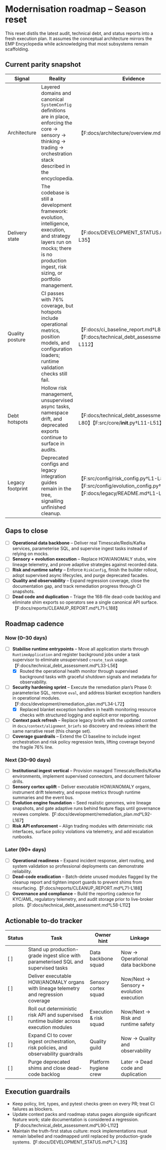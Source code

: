 # Modernisation roadmap – Season reset

This reset distils the latest audit, technical debt, and status reports into a
fresh execution plan. It assumes the conceptual architecture mirrors the EMP
Encyclopedia while acknowledging that most subsystems remain scaffolding.

## Current parity snapshot

| Signal | Reality | Evidence |
| --- | --- | --- |
| Architecture | Layered domains and canonical `SystemConfig` definitions are in place, enforcing the core → sensory → thinking → trading → orchestration stack described in the encyclopedia. | 【F:docs/architecture/overview.md†L9-L48】 |
| Delivery state | The codebase is still a development framework: evolution, intelligence, execution, and strategy layers run on mocks; there is no production ingest, risk sizing, or portfolio management. | 【F:docs/DEVELOPMENT_STATUS.md†L7-L35】 |
| Quality posture | CI passes with 76% coverage, but hotspots include operational metrics, position models, and configuration loaders; runtime validation checks still fail. | 【F:docs/ci_baseline_report.md†L8-L27】【F:docs/technical_debt_assessment.md†L31-L112】 |
| Debt hotspots | Hollow risk management, unsupervised async tasks, namespace drift, and deprecated exports continue to surface in audits. | 【F:docs/technical_debt_assessment.md†L33-L80】【F:src/core/__init__.py†L11-L51】 |
| Legacy footprint | Deprecated configs and legacy integration guides remain in the tree, signalling unfinished cleanup. | 【F:src/config/risk_config.py†L1-L8】【F:src/config/evolution_config.py†L1-L8】【F:docs/legacy/README.md†L1-L12】 |

## Gaps to close

- [ ] **Operational data backbone** – Deliver real Timescale/Redis/Kafka services,
  parameterise SQL, and supervise ingest tasks instead of relying on mocks.
- [ ] **Sensory + evolution execution** – Replace HOW/ANOMALY stubs, wire lineage
  telemetry, and prove adaptive strategies against recorded data.
- [ ] **Risk and runtime safety** – Enforce `RiskConfig`, finish the builder rollout,
  adopt supervised async lifecycles, and purge deprecated facades.
- [ ] **Quality and observability** – Expand regression coverage, close the
  documentation gap, and track remediation progress through CI snapshots.
- [ ] **Dead code and duplication** – Triage the 168-file dead-code backlog and
  eliminate shim exports so operators see a single canonical API surface.【F:docs/reports/CLEANUP_REPORT.md†L71-L188】

## Roadmap cadence

### Now (0–30 days)

- [ ] **Stabilise runtime entrypoints** – Move all application starts through
  `RuntimeApplication` and register background jobs under a task supervisor to
  eliminate unsupervised `create_task` usage.【F:docs/technical_debt_assessment.md†L33-L56】
  - [x] Routed the operational health monitor through supervised background
    tasks with graceful shutdown signals and metadata for observability.
- [ ] **Security hardening sprint** – Execute the remediation plan’s Phase 0:
  parameterise SQL, remove `eval`, and address blanket exception handlers in
  operational modules.【F:docs/development/remediation_plan.md†L34-L72】
  - [x] Replaced blanket exception handlers in health monitoring resource
    checks with structured logging and explicit error reporting.
- [ ] **Context pack refresh** – Replace legacy briefs with the updated context in
  `docs/context/alignment_briefs` so discovery and reviews inherit the same
  narrative reset (this change set).
- [ ] **Coverage guardrails** – Extend the CI baseline to include ingest orchestration
  and risk policy regression tests, lifting coverage beyond the fragile 76% line.

### Next (30–90 days)

- [ ] **Institutional ingest vertical** – Provision managed Timescale/Redis/Kafka
  environments, implement supervised connectors, and document failover drills.
- [ ] **Sensory cortex uplift** – Deliver executable HOW/ANOMALY organs, instrument
  drift telemetry, and expose metrics through runtime summaries and the event
  bus.
- [ ] **Evolution engine foundation** – Seed realistic genomes, wire lineage
  snapshots, and gate adaptive runs behind feature flags until governance reviews
  complete.【F:docs/development/remediation_plan.md†L92-L167】
- [ ] **Risk API enforcement** – Align trading modules with deterministic risk
  interfaces, surface policy violations via telemetry, and add escalation runbooks.

### Later (90+ days)

- [ ] **Operational readiness** – Expand incident response, alert routing, and system
  validation so professional deployments can demonstrate reliability.
- [ ] **Dead-code eradication** – Batch-delete unused modules flagged by the cleanup
  report and tighten import guards to prevent shims from resurfacing.【F:docs/reports/CLEANUP_REPORT.md†L71-L188】
- [ ] **Governance and compliance** – Build the reporting cadence for KYC/AML,
  regulatory telemetry, and audit storage prior to live-broker pilots.【F:docs/technical_debt_assessment.md†L58-L112】

## Actionable to-do tracker

| Status | Task | Owner hint | Linkage |
| --- | --- | --- | --- |
| [ ] | Stand up production-grade ingest slice with parameterised SQL and supervised tasks | Data backbone squad | Now → Operational data backbone |
| [ ] | Deliver executable HOW/ANOMALY organs with lineage telemetry and regression coverage | Sensory cortex squad | Now/Next → Sensory + evolution execution |
| [ ] | Roll out deterministic risk API and supervised runtime builder across execution modules | Execution & risk squad | Now/Next → Risk and runtime safety |
| [ ] | Expand CI to cover ingest orchestration, risk policies, and observability guardrails | Quality guild | Now → Quality and observability |
| [ ] | Purge deprecated shims and close dead-code backlog | Platform hygiene crew | Later → Dead code and duplication |

## Execution guardrails

- Keep policy, lint, types, and pytest checks green on every PR; treat CI failures
  as blockers.
- Update context packs and roadmap status pages alongside significant feature
  work; stale documentation is considered a regression.【F:docs/technical_debt_assessment.md†L90-L112】
- Maintain the truth-first status culture: mock implementations must remain
  labelled and roadmapped until replaced by production-grade systems.【F:docs/DEVELOPMENT_STATUS.md†L7-L35】
